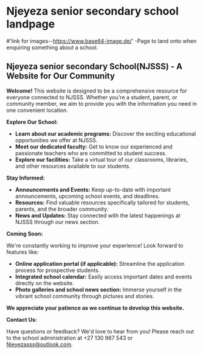 # Njeyeza senior secondary school landpage

#'link for images--https://www.base64-image.de/'
-Page to land onto when enquiring something about a school.

## Njeyeza senior secondary School(NJSSS) - A Website for Our Community

**Welcome!** This website is designed to be a comprehensive resource for everyone connected to NJSSS. Whether you're a student, parent, or community member, we aim to provide you with the information you need in one convenient location.

**Explore Our School:**

* **Learn about our academic programs:** Discover the exciting educational opportunities we offer at NJSSS.
* **Meet our dedicated faculty:** Get to know our experienced and passionate teachers who are committed to student success.
* **Explore our facilities:** Take a virtual tour of our classrooms, libraries, and other resources available to our students.

**Stay Informed:**

* **Announcements and Events:** Keep up-to-date with important announcements, upcoming school events, and deadlines.
* **Resources:** Find valuable resources specifically tailored for students, parents, and the broader community.
* **News and Updates:** Stay connected with the latest happenings at NJSSS through our news section.

**Coming Soon:**

We're constantly working to improve your experience! Look forward to features like:

* **Online application portal (if applicable):** Streamline the application process for prospective students.
* **Integrated school calendar:** Easily access important dates and events directly on the website.
* **Photo galleries and school news section:** Immerse yourself in the vibrant school community through pictures and stories.

**We appreciate your patience as we continue to develop this website.**

**Contact Us:**

Have questions or feedback?  We'd love to hear from you! Please reach out to the school administration at +27 130 987 543 or Njeyezasss@outlook.com.

